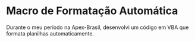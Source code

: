 # Macro de Formatação Automática

Durante o meu período na Apex-Brasil, desenvolvi um código em VBA que formata planilhas automaticamente.
